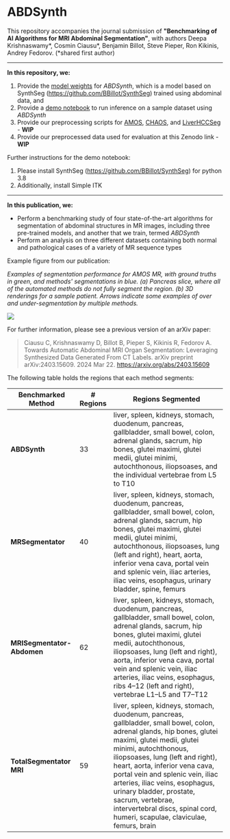 # ABDSynth

This repository accompanies the journal submission of **"Benchmarking of AI Algorithms for MRI Abdominal Segmentation"**, with authors Deepa Krishnaswamy*, Cosmin Ciausu*, Benjamin Billot, Steve Pieper, Ron Kikinis, Andrey Fedorov. (*shared first author)

---

**In this repository, we:**
1) Provide the [model weights](https://github.com/deepakri201/ABDSynth/releases/download/v1.0.0/dice_100.h5) for *ABDSynth*, which is a model based on SynthSeg (https://github.com/BBillot/SynthSeg) trained using abdominal data, and
2) Provide a [demo notebook](https://github.com/deepakri201/ABDSynth/blob/main/ABDSynth_demo.ipynb) to run inference on a sample dataset using *ABDSynth*
3) Provide our preprocessing scripts for [AMOS](https://github.com/deepakri201/ABDSynth/blob/main/AMOS_preprocessing.ipynb), [CHAOS](https://github.com/deepakri201/ABDSynth/blob/main/CHAOS_preprocessing.ipynb), and [LiverHCCSeg](https://github.com/deepakri201/ABDSynth/blob/main/LiverHCCSeg_preprocessing.ipynb) - **WIP** 
4) Provide our preprocessed data used for evaluation at this Zenodo link - **WIP** 

Further instructions for the demo notebook: 
1) Please install SynthSeg (https://github.com/BBillot/SynthSeg) for python 3.8
2) Additionally, install Simple ITK

---

**In this publication, we:**
- Perform a benchmarking study of four state-of-the-art algorithms for segmentation of abdominal structures in MR images, including three pre-trained models, and another that we train, termed *ABDSynth*
- Perform an analysis on three different datasets containing both normal and pathological cases of a variety of MR sequence types 

Example figure from our publication: 

*Examples of segmentation performance for AMOS MR, with ground truths in green, and methods' segmentations in blue. (a) Pancreas slice, where all of the automated methods do not fully segment the region. (b) 3D renderings 
for a sample patient. Arrows indicate some examples of over and under-segmentation by multiple methods.*

![](https://github.com/user-attachments/assets/f69ee0d8-389c-40a9-b804-0d981d14f4a3)

For further information, please see a previous version of an arXiv paper: 

> Ciausu C, Krishnaswamy D, Billot B, Pieper S, Kikinis R, Fedorov A. Towards Automatic Abdominal MRI Organ Segmentation: Leveraging Synthesized Data Generated From CT Labels. arXiv preprint arXiv:2403.15609. 2024 Mar 22. https://arxiv.org/abs/2403.15609 

The following table holds the regions that each method segments: 

| **Benchmarked Method**     | **# Regions** | **Regions Segmented** |
|----------------------------|---------------|------------------------|
| **ABDSynth**               | 33            | liver, spleen, kidneys, stomach, duodenum, pancreas, gallbladder, small bowel, colon, adrenal glands, sacrum, hip bones, glutei maximi, glutei medii, glutei minimi, autochthonous, iliopsoases, and the individual vertebrae from L5 to T10 |
| **MRSegmentator**          | 40            | liver, spleen, kidneys, stomach, duodenum, pancreas, gallbladder, small bowel, colon, adrenal glands, sacrum, hip bones, glutei maximi, glutei medii, glutei minimi, autochthonous, iliopsoases, lung (left and right), heart, aorta, inferior vena cava, portal vein and splenic vein, iliac arteries, iliac veins, esophagus, urinary bladder, spine, femurs |
| **MRISegmentator-Abdomen** | 62            | liver, spleen, kidneys, stomach, duodenum, pancreas, gallbladder, small bowel, colon, adrenal glands, sacrum, hip bones, glutei maximi, glutei medii, autochthonous, iliopsoases, lung (left and right), aorta, inferior vena cava, portal vein and splenic vein, iliac arteries, iliac veins, esophagus, ribs 4–12 (left and right), vertebrae L1–L5 and T7–T12 |
| **TotalSegmentator MRI**   | 59            | liver, spleen, kidneys, stomach, duodenum, pancreas, gallbladder, small bowel, colon, adrenal glands, hip bones, glutei maximi, glutei medii, glutei minimi, autochthonous, iliopsoases, lung (left and right), heart, aorta, inferior vena cava, portal vein and splenic vein, iliac arteries, iliac veins, esophagus, urinary bladder, prostate, sacrum, vertebrae, intervertebral discs, spinal cord, humeri, scapulae, claviculae, femurs, brain |
